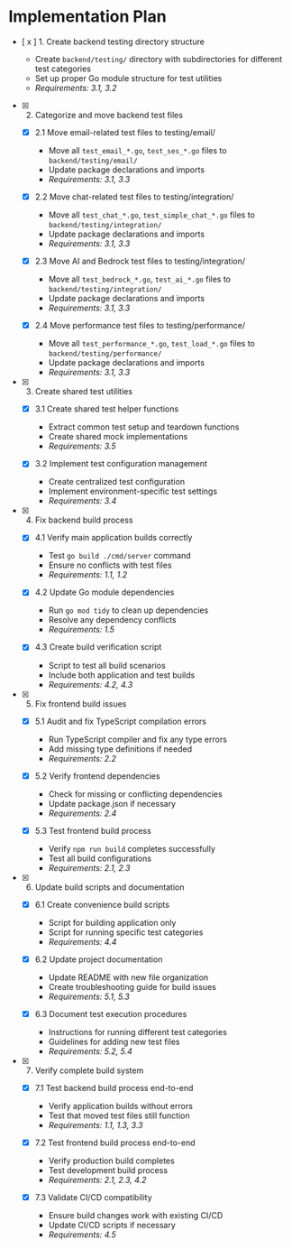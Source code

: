 # Implementation Plan

- [ x ] 1. Create backend testing directory structure

  - Create `backend/testing/` directory with subdirectories for different test categories
  - Set up proper Go module structure for test utilities
  - _Requirements: 3.1, 3.2_

- [x] 2. Categorize and move backend test files

  - [x] 2.1 Move email-related test files to testing/email/

    - Move all `test_email_*.go`, `test_ses_*.go` files to `backend/testing/email/`
    - Update package declarations and imports
    - _Requirements: 3.1, 3.3_

  - [x] 2.2 Move chat-related test files to testing/integration/

    - Move all `test_chat_*.go`, `test_simple_chat_*.go` files to `backend/testing/integration/`
    - Update package declarations and imports
    - _Requirements: 3.1, 3.3_

  - [x] 2.3 Move AI and Bedrock test files to testing/integration/

    - Move all `test_bedrock_*.go`, `test_ai_*.go` files to `backend/testing/integration/`
    - Update package declarations and imports
    - _Requirements: 3.1, 3.3_

  - [x] 2.4 Move performance test files to testing/performance/
    - Move all `test_performance_*.go`, `test_load_*.go` files to `backend/testing/performance/`
    - Update package declarations and imports
    - _Requirements: 3.1, 3.3_

- [x] 3. Create shared test utilities

  - [x] 3.1 Create shared test helper functions

    - Extract common test setup and teardown functions
    - Create shared mock implementations
    - _Requirements: 3.5_

  - [x] 3.2 Implement test configuration management
    - Create centralized test configuration
    - Implement environment-specific test settings
    - _Requirements: 3.4_

- [x] 4. Fix backend build process

  - [x] 4.1 Verify main application builds correctly

    - Test `go build ./cmd/server` command
    - Ensure no conflicts with test files
    - _Requirements: 1.1, 1.2_

  - [x] 4.2 Update Go module dependencies

    - Run `go mod tidy` to clean up dependencies
    - Resolve any dependency conflicts
    - _Requirements: 1.5_

  - [x] 4.3 Create build verification script
    - Script to test all build scenarios
    - Include both application and test builds
    - _Requirements: 4.2, 4.3_

- [x] 5. Fix frontend build issues

  - [x] 5.1 Audit and fix TypeScript compilation errors

    - Run TypeScript compiler and fix any type errors
    - Add missing type definitions if needed
    - _Requirements: 2.2_

  - [x] 5.2 Verify frontend dependencies

    - Check for missing or conflicting dependencies
    - Update package.json if necessary
    - _Requirements: 2.4_

  - [x] 5.3 Test frontend build process
    - Verify `npm run build` completes successfully
    - Test all build configurations
    - _Requirements: 2.1, 2.3_

- [x] 6. Update build scripts and documentation

  - [x] 6.1 Create convenience build scripts

    - Script for building application only
    - Script for running specific test categories
    - _Requirements: 4.4_

  - [x] 6.2 Update project documentation

    - Update README with new file organization
    - Create troubleshooting guide for build issues
    - _Requirements: 5.1, 5.3_

  - [x] 6.3 Document test execution procedures
    - Instructions for running different test categories
    - Guidelines for adding new test files
    - _Requirements: 5.2, 5.4_

- [x] 7. Verify complete build system

  - [x] 7.1 Test backend build process end-to-end

    - Verify application builds without errors
    - Test that moved test files still function
    - _Requirements: 1.1, 1.3, 3.3_

  - [x] 7.2 Test frontend build process end-to-end

    - Verify production build completes
    - Test development build process
    - _Requirements: 2.1, 2.3, 4.2_

  - [x] 7.3 Validate CI/CD compatibility
    - Ensure build changes work with existing CI/CD
    - Update CI/CD scripts if necessary
    - _Requirements: 4.5_
